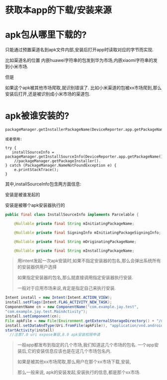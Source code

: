 # 获取本app的下载/安装来源

# apk包从哪里下载的?

只能通过预置渠道名到apk文件内部,安装后打开app时读取对应的字节而实现.

比如渠道名的位置 内嵌huawei字符串的包发到华为市场,内嵌xiaomi字符串的发到小米市场.

但是

如果这个apk被其他市场爬取,就识别错误了. 比如小米渠道的包被xx市场爬到,那么安装后打开,还是被识别成小米市场的渠道包.



# apk被谁安装的?

```
packageManager.getInstallerPackageName(DeviceReporter.app.getPackageName());

或者使用: 

try {
   installSourceInfo =  packageManager.getInstallSourceInfo(DeviceReporter.app.getPackageName());
    //packageManager.getPackageInstaller().
} catch (PackageManager.NameNotFoundException e) {
    e.printStackTrace();
}
```

其中,installSourceInfo包含两方面信息:

安装是被谁发起的

安装是被哪个apk安装器执行的

```java
public final class InstallSourceInfo implements Parcelable {

    @Nullable private final String mInitiatingPackageName;

    @Nullable private final SigningInfo mInitiatingPackageSigningInfo;

    @Nullable private final String mOriginatingPackageName;

    @Nullable private final String mInstallingPackageName;
```



> 用intent发起一次apk安装时,如果不指定安装器的包名,那么会弹出系统所有的安装器供用户选择
>
> 如果指定安装器的包名,那么就直接调用指定安装器执行安装.
>
> 一般对于应用市场来说,肯定是指定自己来执行安装.

```java
Intent install = new Intent(Intent.ACTION_VIEW);
install.setFlags(Intent.FLAG_ACTIVITY_NEW_TASK);
ComponentName cn = new ComponentName("com.example.jay.test",     
"com.example.jay.test.MainActivity");     
install.setComponent(cn);     
File apkFile = new File(Environment.getExternalStorageDirectory() + "/download/" + "app.apk";
install.setDataAndType(Uri.fromFile(apkFile)), "application/vnd.android.package-archive");
startActivity(install)
  //注意7.0 uri expose兼容,8.0 apk安装权限申请
```



> 一般app都发布到指定的几个市场,我们知道这几个市场的包名. 一个app安装后,它的安装信息应该也是在这几个市场包名内.
>
> 如果是被其他xx市场爬取,那么用户在那个xx市场下载,安装,
>
> 那么一般来说, apk的安装发起,安装执行的信息,都是那个xx市场.